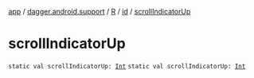 [app](../../../index.md) / [dagger.android.support](../../index.md) / [R](../index.md) / [id](index.md) / [scrollIndicatorUp](./scroll-indicator-up.md)

# scrollIndicatorUp

`static val scrollIndicatorUp: `[`Int`](https://kotlinlang.org/api/latest/jvm/stdlib/kotlin/-int/index.html)
`static val scrollIndicatorUp: `[`Int`](https://kotlinlang.org/api/latest/jvm/stdlib/kotlin/-int/index.html)